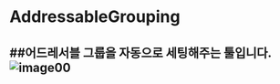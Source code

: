 # AddressableGrouping
##어드레서블 그룹을 자동으로 세팅해주는 툴입니다.
![image00](https://user-images.githubusercontent.com/73415970/125284851-ef828b00-e354-11eb-83de-fdc559b3eeec.PNG)
---
